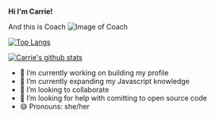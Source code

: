 **Hi I'm Carrie!**

And this is Coach
![Image of Coach](https://github.com/carrie-murchison/carrie-murchison/blob/main/IMG_2285.HEIC)


[![Top Langs](https://github-readme-stats.vercel.app/api/top-langs/?username=carrie-murchison)](https://github.com/anuraghazra/github-readme-stats)

[![Carrie's github stats](https://github-readme-stats.vercel.app/api?username=carrie-murchison)](https://github.com/anuraghazra/github-readme-stats)


- 🔭 I’m currently working on building my profile
- 🌱 I’m currently expanding my Javascript knowledge
- 👯 I’m looking to collaborate 
- 🤔 I’m looking for help with comitting to open source code
- 😄 Pronouns: she/her


